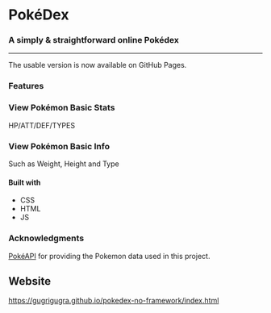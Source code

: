 # PokéDex

### A simply & straightforward online Pokédex

---

The usable version is now available on GitHub Pages.
<br>

### Features
### View Pokémon Basic Stats
HP/ATT/DEF/TYPES
### View Pokémon Basic Info
Such as Weight, Height and Type
#### Built with
- CSS
- HTML
- JS

### Acknowledgments

<a href="https://pokeapi.co/">PokéAPI</a> for providing the Pokemon data used in this project.

## Website

https://gugrigugra.github.io/pokedex-no-framework/index.html

